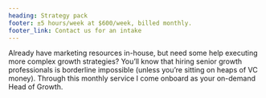 ```yaml
---
heading: Strategy pack
footer: ±5 hours/week at $600/week, billed monthly.
footer_link: Contact us for an intake
---
```


Already have marketing resources in-house, but need some help executing more complex growth strategies? You’ll know that hiring senior growth professionals is borderline impossible (unless you’re sitting on heaps of VC money). Through this monthly service I come onboard as your on-demand Head of Growth.
